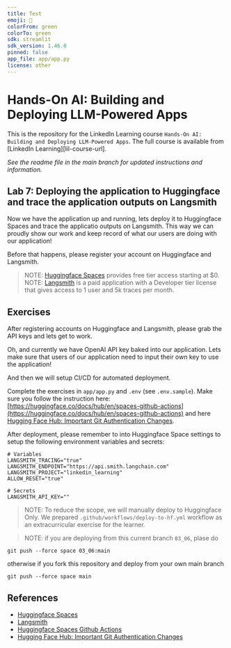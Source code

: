 ```yaml
---
title: Test
emoji: 🚀
colorFrom: green
colorTo: green
sdk: streamlit
sdk_version: 1.46.0
pinned: false
app_file: app/app.py
license: other
---
```


# Hands-On AI: Building and Deploying LLM-Powered Apps
This is the repository for the LinkedIn Learning course `Hands-On AI: Building and Deploying LLM-Powered Apps`. The full course is available from [LinkedIn Learning][lil-course-url].

_See the readme file in the main branch for updated instructions and information._

## Lab 7: Deploying the application to Huggingface and trace the application outputs on Langsmith

Now we have the application up and running, lets deploy it to Huggingface Spaces and trace the applicatio outputs on Langsmith. This way we can proudly show our work and keep record of what our users are doing with our application!

Before that happens, please register your account on Huggingface and Langsmith.

> NOTE: [Huggingface Spaces](https://huggingface.co/pricing) provides free tier access starting at $0.
> NOTE: [Langsmith](https://www.langchain.com/pricing-langsmith) is a paid application with a Developer tier license that gives access to 1 user and 5k traces per month.

## Exercises

After registering accounts on Huggingface and Langsmith, please grab the API keys and lets get to work.

Oh, and currently we have OpenAI API key baked into our application. Lets make sure that users of our application need to input their own key to use the application!

And then we will setup CI/CD for automated deployment.

Complete the exercises in `app/app.py` and `.env` (see `.env.sample`). Make sure you follow the instruction here: [https://huggingface.co/docs/hub/en/spaces-github-actions](https://huggingface.co/docs/hub/en/spaces-github-actions) and here [Hugging Face Hub: Important Git Authentication Changes](https://huggingface.co/blog/password-git-deprecation).

After deployment, please remember to into Huggingface Space settings to setup the following environment variables and secrets:
```
# Variables
LANGSMITH_TRACING="true"
LANGSMITH_ENDPOINT="https://api.smith.langchain.com"
LANGSMITH_PROJECT="linkedin_learning"
ALLOW_RESET="true"

# Secrets
LANGSMITH_API_KEY=""
```

> NOTE: To reduce the scope, we will manually deploy to Huggingface Only. We prepared `.github/workflows/deploy-to-hf.yml` workflow as an extracurricular exercise for the learner.

> NOTE: if you are deploying from this current branch `03_06`, plase do
```
git push --force space 03_06:main
```
otherwise if you fork this repository and deploy from your own main branch
```
git push --force space main
```

## References

- [Huggingface Spaces](https://huggingface.co/pricing)
- [Langsmith](https://www.langchain.com/pricing-langsmith)
- [Huggingface Spaces Github Actions](https://huggingface.co/docs/hub/en/spaces-github-actions)
- [Hugging Face Hub: Important Git Authentication Changes](https://huggingface.co/blog/password-git-deprecation)